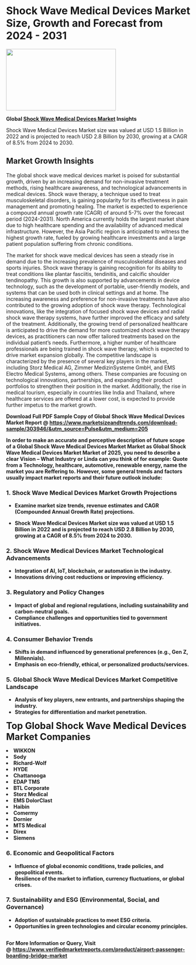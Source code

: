 <H1>Shock Wave Medical Devices Market Size, Growth and Forecast from 2024 - 2031</H1><img class="aligncenter size-medium wp-image-584254" src="https://thirdeyenews.in/wp-content/uploads/2024/09/Global-Market-Research-300x168.jpeg" alt="" width="300" height="168" /><p><strong>Global&nbsp;<a href="https://www.marketsizeandtrends.com/download-sample/303946/&amp;utm_source=Pulse&amp;utm_medium=205">Shock Wave Medical Devices Market</a> Insights</strong></p><p>Shock Wave Medical Devices Market size was valued at USD 1.5 Billion in 2022 and is projected to reach USD 2.8 Billion by 2030, growing at a CAGR of 8.5% from 2024 to 2030.</p><p><h2>Market Growth Insights</h2> <p>The global shock wave medical devices market is poised for substantial growth, driven by an increasing demand for non-invasive treatment methods, rising healthcare awareness, and technological advancements in medical devices. Shock wave therapy, a technique used to treat musculoskeletal disorders, is gaining popularity for its effectiveness in pain management and promoting healing. The market is expected to experience a compound annual growth rate (CAGR) of around 5-7% over the forecast period (2024-2031). North America currently holds the largest market share due to high healthcare spending and the availability of advanced medical infrastructure. However, the Asia Pacific region is anticipated to witness the highest growth rate, fueled by growing healthcare investments and a large patient population suffering from chronic conditions.</p> <p><strong></strong></p> <p>The market for shock wave medical devices has seen a steady rise in demand due to the increasing prevalence of musculoskeletal diseases and sports injuries. Shock wave therapy is gaining recognition for its ability to treat conditions like plantar fasciitis, tendinitis, and calcific shoulder tendinopathy. This growth is also supported by advancements in device technology, such as the development of portable, user-friendly models, and systems that can be used both in clinical settings and at home. The increasing awareness and preference for non-invasive treatments have also contributed to the growing adoption of shock wave therapy. Technological innovations, like the integration of focused shock wave devices and radial shock wave therapy systems, have further improved the efficacy and safety of the treatment. Additionally, the growing trend of personalized healthcare is anticipated to drive the demand for more customized shock wave therapy devices, as practitioners can now offer tailored treatments based on the individual patient’s needs. Furthermore, a higher number of healthcare professionals are being trained in shock wave therapy, which is expected to drive market expansion globally. The competitive landscape is characterized by the presence of several key players in the market, including Storz Medical AG, Zimmer MedizinSysteme GmbH, and EMS Electro Medical Systems, among others. These companies are focusing on technological innovations, partnerships, and expanding their product portfolios to strengthen their position in the market. Additionally, the rise in medical tourism, especially in countries like India and Thailand, where healthcare services are offered at a lower cost, is expected to provide further impetus to the market growth.</p> <p><strong></p><p><span class=""><strong>Download Full PDF Sample Copy of Global Shock Wave Medical Devices Market Report</strong> @ <a href="https://www.marketsizeandtrends.com/download-sample/303946/&amp;utm_source=Pulse&amp;utm_medium=205" target="_blank">https://www.marketsizeandtrends.com/download-sample/303946/&amp;utm_source=Pulse&amp;utm_medium=205</a></span></p><p>In order to make an accurate and perceptive description of future scope of a Global&nbsp;Shock Wave Medical Devices Market Market as Global&nbsp;Shock Wave Medical Devices Market Market of 2025, you need to describe a clear Vision &ndash; What Industry or Linda can you think of for example: Quote from a Technology, healthcare, automotive, renewable energy, name the market you are Reffering to. However, some general trends and factors usually impact market reports and their future outlook include:</p><h3>1.&nbsp;<strong>Shock Wave Medical Devices Market Growth Projections</strong></h3><ul><li>Examine market size trends, revenue estimates and CAGR (Compounded Annual Growth Rate) projections.</li><li><p>Shock Wave Medical Devices Market size was valued at USD 1.5 Billion in 2022 and is projected to reach USD 2.8 Billion by 2030, growing at a CAGR of 8.5% from 2024 to 2030.</p></li></ul><h3>2.&nbsp;<strong>Shock Wave Medical Devices Market Technological Advancements</strong></h3><ul><li>Integration of AI, IoT, blockchain, or automation in the industry.</li><li>Innovations driving cost reductions or improving efficiency.</li></ul><h3>3.&nbsp;<strong>Regulatory and Policy Changes</strong></h3><ul><li>Impact of global and regional regulations, including sustainability and carbon-neutral goals.</li><li>Compliance challenges and opportunities tied to government initiatives.</li></ul><h3>4.&nbsp;<strong>Consumer Behavior Trends</strong></h3><ul><li>Shifts in demand influenced by generational preferences (e.g., Gen Z, Millennials).</li><li>Emphasis on eco-friendly, ethical, or personalized products/services.</li></ul><h3>5.&nbsp;<strong>Global Shock Wave Medical Devices Market Competitive Landscape</strong></h3><ul><li>Analysis of key players, new entrants, and partnerships shaping the industry.</li><li>Strategies for differentiation and market penetration.</li></ul><p data-pm-slice="1 1 []"><span style="color: inherit; font-family: inherit; font-size: 25px;">Top Global Shock Wave Medical Devices Market Companies</span></p><div class="" data-test-id=""><p><li>WIKKON</li><li> Sody</li><li> Richard-Wolf</li><li> HYDE</li><li> Chattanooga</li><li> EDAP TMS</li><li> BTL Corporate</li><li> Storz Medical</li><li> EMS DolorClast</li><li> Haibin</li><li> Comermy</li><li> Dornier</li><li> MTS Medical</li><li> Direx</li><li> Siemens</li></p></div><h3>6.&nbsp;<strong>Economic and Geopolitical Factors</strong></h3><ul><li>Influence of global economic conditions, trade policies, and geopolitical events.</li><li>Resilience of the market to inflation, currency fluctuations, or global crises.</li></ul><h3>7.&nbsp;<strong>Sustainability and ESG (Environmental, Social, and Governance)</strong></h3><ul><li>Adoption of sustainable practices to meet ESG criteria.</li><li>Opportunities in green technologies and circular economy principles.</li></ul><h2><strong style="font-size: 14px;">For More Information or Query, Visit @&nbsp;</strong><a style="background-color: #ffffff; font-size: 14px;" href="https://www.marketsizeandtrends.com/report/shock-wave-medical-devices-market/" target="_blank">https://www.verifiedmarketreports.com/product/airport-passenger-boarding-bridge-market</a></h2>
